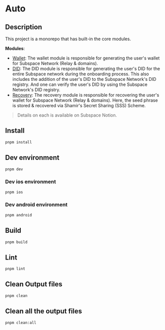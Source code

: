 # Auto

## Description
This project is a monorepo that has built-in the core modules.

**Modules**:

- <u>Wallet</u>: The wallet module is responsible for generating the user's wallet for Subspace Network (Relay & domains).
- <u>DID</u>: The DID module is responsible for generating the user's DID for the entire Subspace network during the onboarding process. This also includes the addition of the user's DID to the Subspace Network's DID registry. And one can verify the user's DID by using the Subspace Network's DID registry.
- <u>Recovery</u>: The recovery module is responsible for recovering the user's wallet for Subspace Network (Relay & domains). Here, the seed phrase is stored & recovered via Shamir's Secret Sharing (SSS) Scheme.

> Details on each is available on Subspace Notion.

## Install

```sh
pnpm install
```

## Dev environment
```sh
pnpm dev
```

### Dev ios environment
```sh
pnpm ios
```

### Dev android environment
```sh
pnpm android
```

## Build

```sh
pnpm build
```

## Lint

```sh
pnpm lint
```


## Clean Output files

```sh
pnpm clean
```

## Clean all the output files
```sh
pnpm clean:all
```

